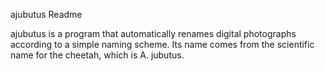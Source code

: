 ajubutus Readme

ajubutus is a program that automatically renames digital photographs according to a simple naming scheme.  Its name comes from the scientific name for the cheetah, which is A. jubutus.
